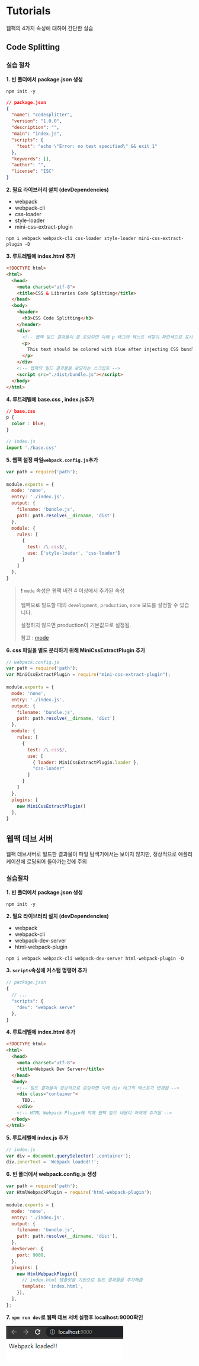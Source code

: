 # Tutorials

웹팩의 4가지 속성에 대하여 간단한 실습



## Code Splitting

### 실습 절차

**1.&nbsp;빈 폴더에서 package.json 생성**

```shell
npm init -y
```

```json
// package.json
{
  "name": "codesplitter",
  "version": "1.0.0",
  "description": "",
  "main": "index.js",
  "scripts": {
    "test": "echo \"Error: no test specified\" && exit 1"
  },
  "keywords": [],
  "author": "",
  "license": "ISC"
}
```

**2.&nbsp;필요 라이브러리 설치 (devDependencies)**

* webpack
* webpack-cli
* css-loader
* style-loader
* mini-css-extract-plugin

```shell
npm i webpack webpack-cli css-loader style-loader mini-css-extract-plugin -D
```

**3.&nbsp;루트레벨에 index.html 추가**

```html
<!DOCTYPE html>
<html>
  <head>
    <meta charset="utf-8">
    <title>CSS & Libraries Code Splitting</title>
  </head>
  <body>
    <header>
      <h3>CSS Code Splitting</h3>
    </header>
    <div>
      <!-- 웹팩 빌드 결과물이 잘 로딩되면 아래 p 태그의 텍스트 색깔이 파란색으로 표시됨 -->
      <p>
        This text should be colored with blue after injecting CSS bundle
      </p>
    </div>
    <!-- 웹팩의 빌드 결과물을 로딩하는 스크립트 -->
    <script src="./dist/bundle.js"></script>
  </body>
</html>
```

**4.&nbsp;루트레벨에 base.css , index.js추가**

```css
// base.css
p {
  color : blue;
}
```

```js
// index.js
import './base.css'
```

**5.&nbsp;웹팩 설정 파일`webpack.config.js`추가**

```js
var path = require('path');

module.exports = {
  mode: 'none',
  entry: './index.js',
  output: {
    filename: 'bundle.js',
    path: path.resolve(__dirname, 'dist')
  },
  module: {
    rules: [
      {
        test: /\.css$/,
        use: ['style-loader', 'css-loader']
      }
    ]
  },
}
```

> ❗ `mode` 속성은 웹팩 버전 4 이상에서 추가된 속성 
>
> 웹팩으로 빌드할 때의 `development`, `production`, `none` 모드를 설정할 수 있습니다.
>
> 설정하지 않으면 production이 기본값으로 설정됨.
>
> 참고 : [mode](https://webpack.js.org/configuration/mode/#root)

**6.&nbsp;css 파일을 별도 분리하기 위해 MiniCssExtractPlugin 추가**

```js
// webpack.config.js
var path = require('path');
var MiniCssExtractPlugin = require("mini-css-extract-plugin");

module.exports = {
  mode: 'none',
  entry: './index.js',
  output: {
    filename: 'bundle.js',
    path: path.resolve(__dirname, 'dist')
  },
  module: {
    rules: [
      {
        test: /\.css$/,
        use: [
          { loader: MiniCssExtractPlugin.loader },
          "css-loader"
        ]
      }
    ]
  },
  plugins: [
    new MiniCssExtractPlugin()
  ],
}
```





## 웹팩 데브 서버

웹팩 데브서버로 빌드한 결과물이 파일 탐색기에서는 보이지 않지만, 정상적으로 애플리케이션에 로딩되어 돌아가는것에 주의

### 실습절차

**1.&nbsp;빈 폴더에서 package.json 생성**

```shell
npm init -y
```

**2.&nbsp;필요 라이브러리 설치 (devDependencies)**

* webpack
* webpack-cli
* webpack-dev-server
* html-webpack-plugin

```shell
npm i webpack webpack-cli webpack-dev-server html-webpack-plugin -D
```

**3.&nbsp;`scripts`속성에 커스텀 명령어 추가**

```js
// package.json
{
  // ...
  "scripts": {
    "dev": "webpack serve"
  },
}
```

**4.&nbsp;루트레벨에 index.html 추가**

```html
<!DOCTYPE html>
<html>
  <head>
    <meta charset="utf-8">
    <title>Webpack Dev Server</title>
  </head>
  <body>
    <!-- 빌드 결과물이 정상적으로 로딩되면 아래 div 태그의 텍스트가 변경됨 -->
    <div class="container">
      TBD..
    </div>
    <!-- HTML Webpack Plugin에 의해 웹팩 빌드 내용이 아래에 추가됨 -->
  </body>
</html>
```

**5.&nbsp;루트레벨에 index.js 추가**

```js
// index.js
var div = document.querySelector('.container');
div.innerText = 'Webpack loaded!!';
```

**6.&nbsp;빈 폴더에서 webpack.config.js 생성**

```js
var path = require('path');
var HtmlWebpackPlugin = require('html-webpack-plugin');

module.exports = {
  mode: 'none',
  entry: './index.js',
  output: {
    filename: 'bundle.js',
    path: path.resolve(__dirname, 'dist'),
  },
  devServer: {
    port: 9000,
  },
  plugins: [
    new HtmlWebpackPlugin({
      // index.html 템플릿을 기반으로 빌드 결과물을 추가해줌
      template: 'index.html',
    }),
  ],
};
```

**7.&nbsp;`npm run dev`로 웹팩 데브 서버 실행후 localhost:9000확인**

![web-dev-server](./readme_images/06_web-dev-server.png)
